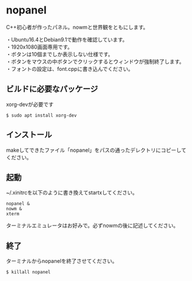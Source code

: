 # nopanel

C++初心者が作ったパネル。nowmと世界観をともにします。

・Ubuntu16.4とDebian9.1で動作を確認しています。  
・1920x1080画面専用です。  
・ボタンは10個までしか表示しない仕様です。  
・ボタンをマウスの中ボタンでクリックするとウィンドウが強制終了します。  
・フォントの設定は、font.cppに書き込んでください。

## ビルドに必要なパッケージ

xorg-devが必要です

    $ sudo apt install xorg-dev

## インストール

makeしてできたファイル「nopanel」をパスの通ったデレクトリにコピーしてください。

## 起動

~/.xinitrcを以下のように書き換えてstartxしてください。

    nopanel &
    nowm &  
    xterm

ターミナルエミュレータはお好みで。必ずnowmの後に記述してください。

## 終了

ターミナルからnopanelを終了させてください。

    $ killall nopanel

